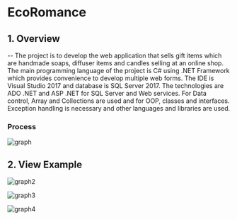 # EcoRomance
## 1. Overview
-- The project is to develop the web application that sells gift items which are handmade soaps, diffuser items and candles selling at an online shop. The main programming language of the project is C# using .NET Framework which provides convenience to develop multiple web forms. The IDE is Visual Studio 2017 and database is SQL Server 2017. The technologies are ADO .NET and ASP .NET for SQL Server and Web services. For Data control, Array and Collections are used and for OOP, classes and interfaces. Exception handling is necessary and other languages and libraries are used.

### Process
![graph](https://user-images.githubusercontent.com/37784073/56929125-d01a2300-6aa6-11e9-8e85-e8634585528c.jpg)


## 2. View Example

![graph2](https://user-images.githubusercontent.com/37784073/56929368-64848580-6aa7-11e9-8035-3562591f299c.jpg)

![graph3](https://user-images.githubusercontent.com/37784073/56929377-68b0a300-6aa7-11e9-880b-5924040cf48e.jpg)

![graph4](https://user-images.githubusercontent.com/37784073/56929385-6c442a00-6aa7-11e9-8759-9d7a2f27dd73.jpg)

